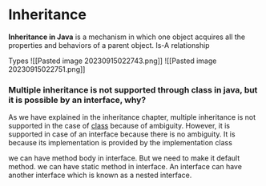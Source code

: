 
# Inheritance

**Inheritance in Java** is a mechanism in which one object acquires all the properties and behaviors of a parent object.
Is-A relationship

Types
![[Pasted image 20230915022743.png]]
![[Pasted image 20230915022751.png]]


### Multiple inheritance is not supported through class in java, but it is possible by an interface, why?

As we have explained in the inheritance chapter, multiple inheritance is not supported in the case of [class](https://www.javatpoint.com/object-and-class-in-java) because of ambiguity. However, it is supported in case of an interface because there is no ambiguity. It is because its implementation is provided by the implementation class

we can have method body in interface. But we need to make it default method.
we can have static method in interface.
An interface can have another interface which is known as a nested interface.
